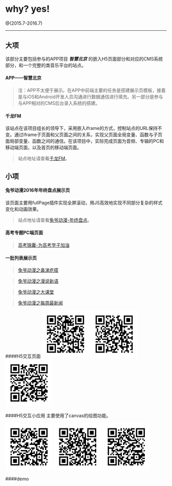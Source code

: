 # why? yes!

@(2015.7-2016.7)


-------------------

## 大项

该部分主要包括参与的APP项目  ***智慧北京*** 的嵌入H5页面部分和对应的CMS系统部分，和一个完整的类音乐平台的站点。

#### APP——智慧北京 

> 注：APP不太便于展示。在APP中前端主要的任务是搭建展示页模板，接着是与iOS和Android开发人员沟通进行数据通信进行填充。另一部分是参与与APP相对的CMS后台录入系统的搭建。

#### 千龙FM
该站点在该项目组长的领导下，采用嵌入iframe的方式，控制站点的URL保持不变。通过iframe子页面和父页面之间的关系，实现父页面全局变量、函数与子页面局部变量、函数之间的通信。在该项目中，实际完成页面为音频、专辑的PC和移动端页面，以及首页的移动端页面。
> 站点地址请查看[千龙FM][1]。


## 小项

#### 兔爷动漫2016年年终盘点展示页
该页面主要用fullPage插件实现全屏滚动，用JS高效地实现不同部分复杂的样式变化和动画效果。
> 站点地址请查看[兔爷动漫-年终盘点][2]。

#### 高考专题PC端页面
> [高考锦囊-为高考学子加油][3]

#### 一批列表展示页
> [兔爷动漫之鼻涕疙瘩][4]

> [兔爷动漫之漫说新语][5]

> [兔爷动漫之大课堂][6]

> [兔爷动漫之每周最新闻][7]

####H5交互页面
![Alt text](https://github.com/whyleo/workpresentation/blob/master/qrimages/christmas.png)  ![Alt text](https://github.com/whyleo/workpresentation/blob/master/qrimages/danxiaogui.png)  ![Alt text](https://github.com/whyleo/workpresentation/blob/master/qrimages/olympic.png)


####H5交互小应用
主要使用了canvas的绘图功能。

![Alt text](https://github.com/whyleo/workpresentation/blob/master/qrimages/lugouxiaoyue.png)  ![Alt text](https://github.com/whyleo/workpresentation/blob/master/qrimages/memory.png)  ![Alt text](https://github.com/whyleo/workpresentation/blob/master/qrimages/painter.png)

####demo

  [1]: http://fm.qianlong.com/
  [2]: http://comic.qianlong.com/zt/tuye2015/
  [3]: http://comic.qianlong.com/zt/gaokao/
  [4]: http://comic.qianlong.com/whitekid/
  [5]: http://comic.qianlong.com/comicnews/
  [6]: http://comic.qianlong.com/daketang/
  [7]: http://comic.qianlong.com/weeklynews/

